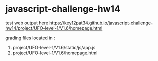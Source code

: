 # javascript-challenge-hw14



test web output here https://key12pat34.github.io/javascript-challenge-hw14/project/UFO-level-1/V1.6/homepage.html




grading files located in : 

1. project/UFO-level-1/V1.6/static/js/app.js
2. project/UFO-level-1/V1.6/homepage.html
